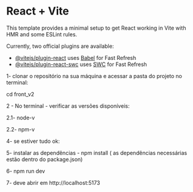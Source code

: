 # React + Vite

This template provides a minimal setup to get React working in Vite with HMR and some ESLint rules.

Currently, two official plugins are available:

- [@vitejs/plugin-react](https://github.com/vitejs/vite-plugin-react/blob/main/packages/plugin-react/README.md) uses [Babel](https://babeljs.io/) for Fast Refresh
- [@vitejs/plugin-react-swc](https://github.com/vitejs/vite-plugin-react-swc) uses [SWC](https://swc.rs/) for Fast Refresh


1- clonar o repositório na sua máquina e acessar a pasta do projeto no terminal: 

cd front_v2

2 - No terminal -  verificar as versões disponíveis:

2.1- node-v

2.2- npm-v

4- se estiver tudo ok:

5- instalar as dependências - npm install 
( as dependências necessárias estão dentro do package.json)

6- npm run dev

7- deve abrir em http://localhost:5173
